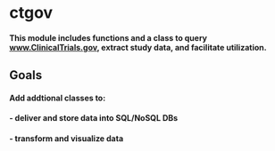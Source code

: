 # ctgov
#### This module includes functions and a class to query www.ClinicalTrials.gov, extract study data, and facilitate utilization.  

## Goals
#### Add addtional classes to:
####     - deliver and store data into SQL/NoSQL DBs
####     - transform and visualize data

